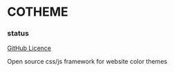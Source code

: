# COTHEME 

### status
[GitHub Licence](https://img.shields.io/github/license/ChrisAchinga/cotheme)


<p>Open source css/js framework for website color themes</p>